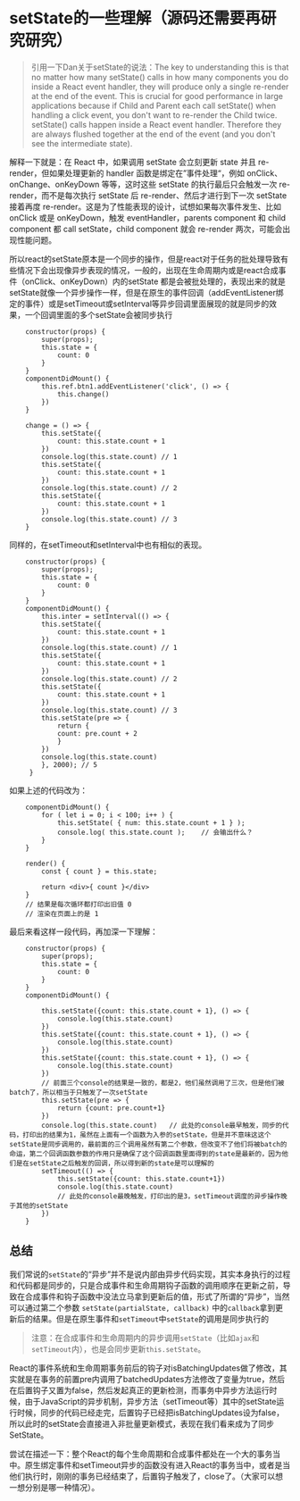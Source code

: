 # setState的一些理解（源码还需要再研究研究）

> 引用一下Dan关于setState的说法：The key to understanding this is that no matter how many setState() calls in how many components you do inside a React event handler, they will produce only a single re-render at the end of the event. This is crucial for good performance in large applications because if Child and Parent each call setState() when handling a click event, you don't want to re-render the Child twice.
setState() calls happen inside a React event handler. Therefore they are always flushed together at the end of the event (and you don't see the intermediate state).

解释一下就是：在 React 中，如果调用 setState 会立刻更新 state 并且 re-render，但如果处理更新的 handler 函数是绑定在”事件处理“，例如 onClick、onChange、onKeyDown 等等，这时这些 setState 的执行最后只会触发一次 re-render，而不是每次执行 setState 后 re-render、然后才进行到下一次 setState 接着再度 re-render。这是为了性能表现的设计，试想如果每次事件发生、比如 onClick 或是 onKeyDown，触发 eventHandler，parents component 和 child component 都 call setState，child component 就会 re-render 两次，可能会出现性能问题。

所以react的setState原本是一个同步的操作，但是react对于任务的批处理导致有些情况下会出现像异步表现的情况，一般的，出现在生命周期内或是react合成事件（onClick、onKeyDown）内的setState 都是会被批处理的，表现出来的就是setState就像一个异步操作一样，但是在原生的事件回调（addEventListener绑定的事件）或是setTimeout或setInterval等异步回调里面展现的就是同步的效果，一个回调里面的多个setState会被同步执行


```
    constructor(props) {
        super(props);
        this.state = {
            count: 0
        }
    }
    componentDidMount() {
        this.ref.btn1.addEventListener('click', () => {
            this.change()
        })
    }

    change = () => {
        this.setState({
            count: this.state.count + 1
        })
        console.log(this.state.count) // 1
        this.setState({
            count: this.state.count + 1
        })
        console.log(this.state.count) // 2
        this.setState({
            count: this.state.count + 1
        })
        console.log(this.state.count) // 3
    }

```

同样的，在setTimeout和setInterval中也有相似的表现。

```
    constructor(props) {
        super(props);
        this.state = {
            count: 0
        }
    }
    componentDidMount() {
        this.inter = setInterval(() => {
        this.setState({
            count: this.state.count + 1
        })
        console.log(this.state.count) // 1
        this.setState({
            count: this.state.count + 1
        })
        console.log(this.state.count) // 2
        this.setState({
            count: this.state.count + 1
        })
        console.log(this.state.count) // 3
        this.setState(pre => {
            return {
            count: pre.count + 2
            }
        })
        console.log(this.state.count)
        }, 2000); // 5
     }

```

如果上述的代码改为：

```
    componentDidMount() {
        for ( let i = 0; i < 100; i++ ) {
            this.setState( { num: this.state.count + 1 } );
            console.log( this.state.count );    // 会输出什么？
        }
    }

    render() {
        const { count } = this.state;

        return <div>{ count }</div>
    }
    // 结果是每次循环都打印出旧值 0
    // 渲染在页面上的是 1
```

最后来看这样一段代码，再加深一下理解：

```
    constructor(props) {
        super(props);
        this.state = {
            count: 0
        }
    }
    componentDidMount() {
    
        this.setState({count: this.state.count + 1}, () => {
            console.log(this.state.count)
        })
        this.setState({count: this.state.count + 1}, () => {
            console.log(this.state.count)
        })
        this.setState({count: this.state.count + 1}, () => {
            console.log(this.state.count)
        })
        // 前面三个console的结果是一致的，都是2，他们虽然调用了三次，但是他们被batch了，所以相当于只触发了一次setState
        this.setState(pre => {
            return {count: pre.count+1}
        })
        console.log(this.state.count)   // 此处的console最早触发，同步的代码，打印出的结果为1，虽然在上面有一个函数为入参的setState，但是并不意味这这个setState是同步调用的，最前面的三个调用虽然有第二个参数，但改变不了他们将被batch的命运，第二个回调函数参数的作用只是确保了这个回调函数里面得到的state是最新的，因为他们是在setState之后触发的回调，所以得到新的state是可以理解的
        setTimeout(() => {
            this.setState({count: this.state.count+1})
            console.log(this.state.count)
            // 此处的console最晚触发，打印出的是3，setTimeout调度的异步操作晚于其他的setState
        })
    }
```

## 总结

我们常说的`setState`的“异步”并不是说内部由异步代码实现，其实本身执行的过程和代码都是同步的，只是合成事件和生命周期钩子函数的调用顺序在更新之前，导致在合成事件和钩子函数中没法立马拿到更新后的值，形式了所谓的“异步”，当然可以通过第二个参数 `setState(partialState, callback)` 中的`callback`拿到更新后的结果。但是在原生事件和`setTimeout`中`setState`的调用是同步执行的

> 注意：在合成事件和生命周期内的异步调用`setState`（比如`ajax`和`setTimeout`内），也是会同步更新`this.setState`。


React的事件系统和生命周期事务前后的钩子对isBatchingUpdates做了修改，其实就是在事务的前置pre内调用了batchedUpdates方法修改了变量为true，然后在后置钩子又置为false，然后发起真正的更新检测，而事务中异步方法运行时候，由于JavaScript的异步机制，异步方法（setTimeout等）其中的setState运行时候，同步的代码已经走完，后置钩子已经把isBatchingUpdates设为false，所以此时的setState会直接进入非批量更新模式，表现在我们看来成为了同步SetState。

尝试在描述一下：整个React的每个生命周期和合成事件都处在一个大的事务当中。原生绑定事件和setTimeout异步的函数没有进入React的事务当中，或者是当他们执行时，刚刚的事务已经结束了，后置钩子触发了，close了。（大家可以想一想分别是哪一种情况）。

